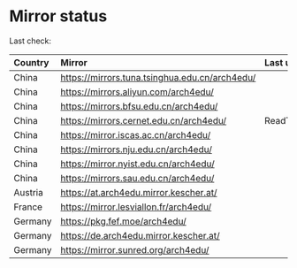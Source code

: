 <script src="./time.js"></script>
# Mirror status
Last check: <script type="text/javascript">localize(1745054523.9131832);</script>

|Country|Mirror|Last update|
|:------|:-----|:----------|
|China|https://mirrors.tuna.tsinghua.edu.cn/arch4edu/|<script type="text/javascript">localize(1745044909);</script>|
|China|https://mirrors.aliyun.com/arch4edu/|<script type="text/javascript">localize(1745044909);</script>|
|China|https://mirrors.bfsu.edu.cn/arch4edu/|<script type="text/javascript">localize(1745001750);</script>|
|China|https://mirrors.cernet.edu.cn/arch4edu/|ReadTimeout|
|China|https://mirror.iscas.ac.cn/arch4edu/|<script type="text/javascript">localize(1745001750);</script>|
|China|https://mirrors.nju.edu.cn/arch4edu/|<script type="text/javascript">localize(1744958714);</script>|
|China|https://mirror.nyist.edu.cn/arch4edu/|<script type="text/javascript">localize(1745001750);</script>|
|China|https://mirrors.sau.edu.cn/arch4edu/|<script type="text/javascript">localize(1731653531);</script>|
|Austria|https://at.arch4edu.mirror.kescher.at/|<script type="text/javascript">localize(1745001750);</script>|
|France|https://mirror.lesviallon.fr/arch4edu/|<script type="text/javascript">localize(1745001750);</script>|
|Germany|https://pkg.fef.moe/arch4edu/|<script type="text/javascript">localize(1745001750);</script>|
|Germany|https://de.arch4edu.mirror.kescher.at/|<script type="text/javascript">localize(1745001750);</script>|
|Germany|https://mirror.sunred.org/arch4edu/|<script type="text/javascript">localize(1745001750);</script>|

<script src="./tablefilter/tablefilter.js"></script>
<script src="./table.js"></script>